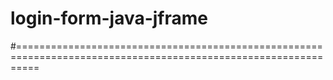# login-form-java-jframe
#================================================================================================================
